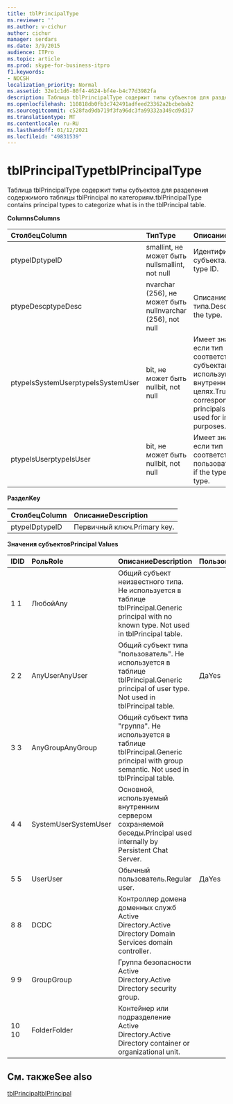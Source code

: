 ```yaml
---
title: tblPrincipalType
ms.reviewer: ''
ms.author: v-cichur
author: cichur
manager: serdars
ms.date: 3/9/2015
audience: ITPro
ms.topic: article
ms.prod: skype-for-business-itpro
f1.keywords:
- NOCSH
localization_priority: Normal
ms.assetid: 32e1c1d6-80f4-4624-bf4e-b4c77d3982fa
description: Таблица tblPrincipalType содержит типы субъектов для разделения содержимого таблицы tblPrincipal по категориям.
ms.openlocfilehash: 110818db0fb3c742491adfeed23362a2bcbebab2
ms.sourcegitcommit: c528fad9db719f3fa96dc3fa99332a349cd9d317
ms.translationtype: MT
ms.contentlocale: ru-RU
ms.lasthandoff: 01/12/2021
ms.locfileid: "49831539"
---
```

# <a name="tblprincipaltype"></a><span data-ttu-id="0b7b7-103">tblPrincipalType</span><span class="sxs-lookup"><span data-stu-id="0b7b7-103">tblPrincipalType</span></span>
 
<span data-ttu-id="0b7b7-104">Таблица tblPrincipalType содержит типы субъектов для разделения содержимого таблицы tblPrincipal по категориям.</span><span class="sxs-lookup"><span data-stu-id="0b7b7-104">tblPrincipalType contains principal types to categorize what is in the tblPrincipal table.</span></span>
  
<span data-ttu-id="0b7b7-105">**Columns**</span><span class="sxs-lookup"><span data-stu-id="0b7b7-105">**Columns**</span></span>

|<span data-ttu-id="0b7b7-106">**Столбец**</span><span class="sxs-lookup"><span data-stu-id="0b7b7-106">**Column**</span></span>|<span data-ttu-id="0b7b7-107">**Тип**</span><span class="sxs-lookup"><span data-stu-id="0b7b7-107">**Type**</span></span>|<span data-ttu-id="0b7b7-108">**Описание**</span><span class="sxs-lookup"><span data-stu-id="0b7b7-108">**Description**</span></span>|
|:-----|:-----|:-----|
|<span data-ttu-id="0b7b7-109">ptypeID</span><span class="sxs-lookup"><span data-stu-id="0b7b7-109">ptypeID</span></span>  <br/> |<span data-ttu-id="0b7b7-110">smallint, не может быть null</span><span class="sxs-lookup"><span data-stu-id="0b7b7-110">smallint, not null</span></span>  <br/> |<span data-ttu-id="0b7b7-111">Идентификатор типа субъекта.</span><span class="sxs-lookup"><span data-stu-id="0b7b7-111">Principal type ID.</span></span>  <br/> |
|<span data-ttu-id="0b7b7-112">ptypeDesc</span><span class="sxs-lookup"><span data-stu-id="0b7b7-112">ptypeDesc</span></span>  <br/> |<span data-ttu-id="0b7b7-113">nvarchar (256), не может быть null</span><span class="sxs-lookup"><span data-stu-id="0b7b7-113">nvarchar (256), not null</span></span>  <br/> |<span data-ttu-id="0b7b7-114">Описание типа.</span><span class="sxs-lookup"><span data-stu-id="0b7b7-114">Description of the type.</span></span>  <br/> |
|<span data-ttu-id="0b7b7-115">ptypeIsSystemUser</span><span class="sxs-lookup"><span data-stu-id="0b7b7-115">ptypeIsSystemUser</span></span>  <br/> |<span data-ttu-id="0b7b7-116">bit, не может быть null</span><span class="sxs-lookup"><span data-stu-id="0b7b7-116">bit, not null</span></span>  <br/> |<span data-ttu-id="0b7b7-117">Имеет значение True, если тип соответствует субъектам, которые используются во внутренних целях.</span><span class="sxs-lookup"><span data-stu-id="0b7b7-117">True if the type corresponds to the principals that are used for internal purposes.</span></span>  <br/> |
|<span data-ttu-id="0b7b7-118">ptypeIsUser</span><span class="sxs-lookup"><span data-stu-id="0b7b7-118">ptypeIsUser</span></span>  <br/> |<span data-ttu-id="0b7b7-119">bit, не может быть null</span><span class="sxs-lookup"><span data-stu-id="0b7b7-119">bit, not null</span></span>  <br/> |<span data-ttu-id="0b7b7-120">Имеет значение True, если тип соответствует пользователям.</span><span class="sxs-lookup"><span data-stu-id="0b7b7-120">True if the type is a user type.</span></span>  <br/> |
   
<span data-ttu-id="0b7b7-121">**Раздел**</span><span class="sxs-lookup"><span data-stu-id="0b7b7-121">**Key**</span></span>

|<span data-ttu-id="0b7b7-122">**Столбец**</span><span class="sxs-lookup"><span data-stu-id="0b7b7-122">**Column**</span></span>|<span data-ttu-id="0b7b7-123">**Описание**</span><span class="sxs-lookup"><span data-stu-id="0b7b7-123">**Description**</span></span>|
|:-----|:-----|
|<span data-ttu-id="0b7b7-124">ptypeID</span><span class="sxs-lookup"><span data-stu-id="0b7b7-124">ptypeID</span></span>  <br/> |<span data-ttu-id="0b7b7-125">Первичный ключ.</span><span class="sxs-lookup"><span data-stu-id="0b7b7-125">Primary key.</span></span>  <br/> |
   
<span data-ttu-id="0b7b7-126">**Значения субъектов**</span><span class="sxs-lookup"><span data-stu-id="0b7b7-126">**Principal Values**</span></span>

|<span data-ttu-id="0b7b7-127">**ID**</span><span class="sxs-lookup"><span data-stu-id="0b7b7-127">**ID**</span></span>|<span data-ttu-id="0b7b7-128">**Роль**</span><span class="sxs-lookup"><span data-stu-id="0b7b7-128">**Role**</span></span>|<span data-ttu-id="0b7b7-129">**Описание**</span><span class="sxs-lookup"><span data-stu-id="0b7b7-129">**Description**</span></span>|<span data-ttu-id="0b7b7-130">**Пользователь**</span><span class="sxs-lookup"><span data-stu-id="0b7b7-130">**User**</span></span>|
|:-----|:-----|:-----|:-----|
|<span data-ttu-id="0b7b7-131">1 </span><span class="sxs-lookup"><span data-stu-id="0b7b7-131">1</span></span>  <br/> |<span data-ttu-id="0b7b7-132">Любой</span><span class="sxs-lookup"><span data-stu-id="0b7b7-132">Any</span></span>  <br/> |<span data-ttu-id="0b7b7-p101">Общий субъект неизвестного типа. Не используется в таблице tblPrincipal.</span><span class="sxs-lookup"><span data-stu-id="0b7b7-p101">Generic principal with no known type. Not used in tblPrincipal table.</span></span>  <br/> ||
|<span data-ttu-id="0b7b7-135">2 </span><span class="sxs-lookup"><span data-stu-id="0b7b7-135">2</span></span>  <br/> |<span data-ttu-id="0b7b7-136">AnyUser</span><span class="sxs-lookup"><span data-stu-id="0b7b7-136">AnyUser</span></span>  <br/> |<span data-ttu-id="0b7b7-p102">Общий субъект типа "пользователь". Не используется в таблице tblPrincipal.</span><span class="sxs-lookup"><span data-stu-id="0b7b7-p102">Generic principal of user type. Not used in tblPrincipal table.</span></span>  <br/> |<span data-ttu-id="0b7b7-139">Да</span><span class="sxs-lookup"><span data-stu-id="0b7b7-139">Yes</span></span>  <br/> |
|<span data-ttu-id="0b7b7-140">3 </span><span class="sxs-lookup"><span data-stu-id="0b7b7-140">3</span></span>  <br/> |<span data-ttu-id="0b7b7-141">AnyGroup</span><span class="sxs-lookup"><span data-stu-id="0b7b7-141">AnyGroup</span></span>  <br/> |<span data-ttu-id="0b7b7-p103">Общий субъект типа "группа". Не используется в таблице tblPrincipal.</span><span class="sxs-lookup"><span data-stu-id="0b7b7-p103">Generic principal with group semantic. Not used in tblPrincipal table.</span></span>  <br/> ||
|<span data-ttu-id="0b7b7-144">4 </span><span class="sxs-lookup"><span data-stu-id="0b7b7-144">4</span></span>  <br/> |<span data-ttu-id="0b7b7-145">SystemUser</span><span class="sxs-lookup"><span data-stu-id="0b7b7-145">SystemUser</span></span>  <br/> |<span data-ttu-id="0b7b7-146">Основной, используемый внутренним сервером сохраняемой беседы.</span><span class="sxs-lookup"><span data-stu-id="0b7b7-146">Principal used internally by Persistent Chat Server.</span></span>  <br/> ||
|<span data-ttu-id="0b7b7-147">5 </span><span class="sxs-lookup"><span data-stu-id="0b7b7-147">5</span></span>  <br/> |<span data-ttu-id="0b7b7-148">User</span><span class="sxs-lookup"><span data-stu-id="0b7b7-148">User</span></span>  <br/> |<span data-ttu-id="0b7b7-149">Обычный пользователь.</span><span class="sxs-lookup"><span data-stu-id="0b7b7-149">Regular user.</span></span>  <br/> |<span data-ttu-id="0b7b7-150">Да</span><span class="sxs-lookup"><span data-stu-id="0b7b7-150">Yes</span></span>  <br/> |
|<span data-ttu-id="0b7b7-151">8 </span><span class="sxs-lookup"><span data-stu-id="0b7b7-151">8</span></span>  <br/> |<span data-ttu-id="0b7b7-152">DC</span><span class="sxs-lookup"><span data-stu-id="0b7b7-152">DC</span></span>  <br/> |<span data-ttu-id="0b7b7-153">Контроллер домена доменных служб Active Directory.</span><span class="sxs-lookup"><span data-stu-id="0b7b7-153">Active Directory Domain Services domain controller.</span></span>  <br/> ||
|<span data-ttu-id="0b7b7-154">9 </span><span class="sxs-lookup"><span data-stu-id="0b7b7-154">9</span></span>  <br/> |<span data-ttu-id="0b7b7-155">Group</span><span class="sxs-lookup"><span data-stu-id="0b7b7-155">Group</span></span>  <br/> |<span data-ttu-id="0b7b7-156">Группа безопасности Active Directory.</span><span class="sxs-lookup"><span data-stu-id="0b7b7-156">Active Directory security group.</span></span>  <br/> ||
|<span data-ttu-id="0b7b7-157">10 </span><span class="sxs-lookup"><span data-stu-id="0b7b7-157">10</span></span>  <br/> |<span data-ttu-id="0b7b7-158">Folder</span><span class="sxs-lookup"><span data-stu-id="0b7b7-158">Folder</span></span>  <br/> |<span data-ttu-id="0b7b7-159">Контейнер или подразделение Active Directory.</span><span class="sxs-lookup"><span data-stu-id="0b7b7-159">Active Directory container or organizational unit.</span></span>  <br/> ||
   
## <a name="see-also"></a><span data-ttu-id="0b7b7-160">См. также</span><span class="sxs-lookup"><span data-stu-id="0b7b7-160">See also</span></span>

[<span data-ttu-id="0b7b7-161">tblPrincipal</span><span class="sxs-lookup"><span data-stu-id="0b7b7-161">tblPrincipal</span></span>](tblprincipal.md)
